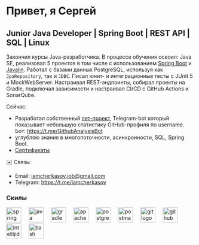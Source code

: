 Привет, я Сергей
=======================

Junior Java Developer | Spring Boot | REST API | SQL | Linux
---------------------

Закончил курсы Java-разработчика. В процессе обучения освоил: Java SE, реализовал 5 проектов в том числе с использованием [Spring Boot](https://github.com/sergeycherkasovv/task-managet) и [Javalin](https://github.com/sergeycherkasovv/page-analyzer).
Работал с базами данных PostgreSQL, используя как `JpaRepository`, так и `JDBC`. Писал юнит- и интеграционные тесты с JUnit 5 и MockWebServer. Настраивал REST-эндпоинты, собирал проекты на Gradle, подключал зависимости и настраивал CI/CD с GitHub Actions и SonarQube.

Сейчас:
- Разработал собственный [пет-проект](https://github.com/sergeycherkasovv/github-analysis-profiles), Telegram-bot который показывает небольшую статистику GitHub-профиля по username.                  Бот: https://t.me/GithubAnalysisBot
- углубляю знания в многопоточности, асинхронности, SQL, Spring Boot.
- [Сертификаты](https://github.com/sergeycherkasovv/sergeycherkasovv/tree/main/certificates)


✉️ Связь:
- Email: iamcherkasov.job@gmail.com
- Telegram: https://t.me/iamcherkasov
                    

### Скилы

<div align="left">
  <img src="https://skillicons.dev/icons?i=spring" height="40" alt="spring logo"  />
  <img width="12" />
  <img src="https://skillicons.dev/icons?i=java" height="40" alt="java logo"  />
  <img width="12" />
  <img src="https://skillicons.dev/icons?i=gradle" height="40" alt="gradle logo"  />
  <img width="12" />
  <img src="https://cdn.simpleicons.org/apachemaven/C71A36" height="40" alt="apachemaven logo"  />
  <img width="12" />
  <img src="https://cdn.jsdelivr.net/gh/devicons/devicon/icons/postgresql/postgresql-original.svg" height="40" alt="postgresql logo"  />
  <img width="12" />
  <img src="https://skillicons.dev/icons?i=postman" height="40" alt="postman logo"  />
  <img width="12" />
  <img src="https://cdn.jsdelivr.net/gh/devicons/devicon/icons/git/git-original.svg" height="40" alt="git logo"  />
  <img width="12" />
  <img src="https://skillicons.dev/icons?i=github" height="40" alt="github logo"  />
  <img width="12" />
  <img src="https://cdn.simpleicons.org/intellijidea/000000" height="40" alt="intellijidea logo"  />
  <img width="12" />
  <img src="https://skillicons.dev/icons?i=bash" height="40" alt="bash logo"  />
</div>

